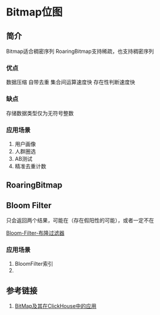 # Bitmap位图

## 简介

Bitmap适合稠密序列
RoaringBitmap支持稀疏，也支持稠密序列


### 优点

数据压缩
自带去重
集合间运算速度快
存在性判断速度快


### 缺点

存储数据类型仅为无符号整数



### 应用场景

1. 用户画像
2. 人群圈选
3. AB测试
4. 精准去重计数


## RoaringBitmap



## Bloom Filter

只会返回两个结果，可能在（存在假阳性的可能），或者一定不在

[Bloom-Filter-布隆过滤器](learning/subjects/Computer/Data-Structures-and-Algorithm/Data-Structures/Advanced/Bloom-Filter-布隆过滤器.md)


### 应用场景

1. BloomFilter索引
2. 


## 参考链接
1. [BitMap及其在ClickHouse中的应用](https://zhuanlan.zhihu.com/p/480345952)